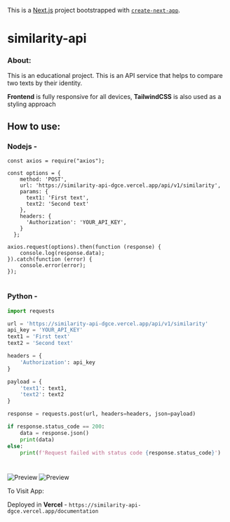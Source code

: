 This is a [Next.js](https://nextjs.org/) project bootstrapped with [`create-next-app`](https://github.com/vercel/next.js/tree/canary/packages/create-next-app).

# similarity-api

### About:

This is an educational project. This is an API service that helps to compare two texts by their identity.

**Frontend** is fully responsive for all devices, **TailwindCSS** is also used as a styling approach

## How to use:

### Nodejs - 
```node
const axios = require("axios");

const options = {
    method: 'POST',
    url: 'https://similarity-api-dgce.vercel.app/api/v1/similarity',
    params: {
      text1: 'First text',
      text2: 'Second text'
    },
    headers: {
      'Authorization': 'YOUR_API_KEY',
    }
  };
  
axios.request(options).then(function (response) {
    console.log(response.data);
}).catch(function (error) {
    console.error(error);
});
```

#

### Python -

```python
import requests

url = 'https://similarity-api-dgce.vercel.app/api/v1/similarity'
api_key = 'YOUR_API_KEY'
text1 = 'First text'
text2 = 'Second text'

headers = {
    'Authorization': api_key
}

payload = {
    'text1': text1,
    'text2': text2
}

response = requests.post(url, headers=headers, json=payload)

if response.status_code == 200:
    data = response.json()
    print(data)
else:
    print(f'Request failed with status code {response.status_code}')

```


#

![Preview](https://i.ibb.co/gFXwbgD/2023-04-21-16-42-41.png)
![Preview](https://i.ibb.co/GsJyHdP/2023-04-21-16-42-53.png)

To Visit App:

Deployed in **Vercel** - `https://similarity-api-dgce.vercel.app/documentation`

